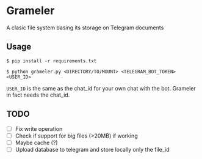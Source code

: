 # Grameler

A clasic file system basing its storage on Telegram documents

## Usage

`$ pip install -r requirements.txt`

`$ python grameler.py <DIRECTORY/TO/MOUNT> <TELEGRAM_BOT_TOKEN> <USER_ID>`

`USER_ID` is the same as the chat_id for your own chat with the bot. Grameler in fact needs the chat_id.


## TODO

- [ ] Fix write operation
- [ ] Check if support for big files (>20MB) if working
- [ ] Maybe cache (?)
- [ ] Upload database to telegram and store locally only the file_id
